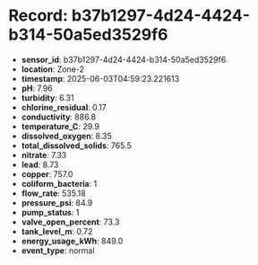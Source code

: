 # Record: b37b1297-4d24-4424-b314-50a5ed3529f6

- **sensor_id**: b37b1297-4d24-4424-b314-50a5ed3529f6
- **location**: Zone-2
- **timestamp**: 2025-06-03T04:59:23.221613
- **pH**: 7.96
- **turbidity**: 6.31
- **chlorine_residual**: 0.17
- **conductivity**: 886.8
- **temperature_C**: 29.9
- **dissolved_oxygen**: 8.35
- **total_dissolved_solids**: 765.5
- **nitrate**: 7.33
- **lead**: 8.73
- **copper**: 757.0
- **coliform_bacteria**: 1
- **flow_rate**: 535.18
- **pressure_psi**: 84.9
- **pump_status**: 1
- **valve_open_percent**: 73.3
- **tank_level_m**: 0.72
- **energy_usage_kWh**: 849.0
- **event_type**: normal